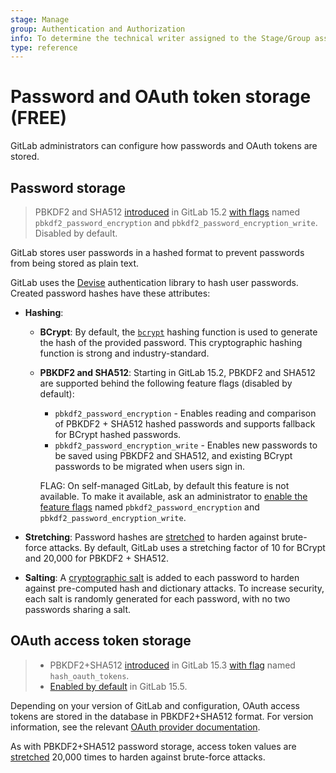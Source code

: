 ```yaml
---
stage: Manage
group: Authentication and Authorization
info: To determine the technical writer assigned to the Stage/Group associated with this page, see https://about.gitlab.com/handbook/product/ux/technical-writing/#assignments
type: reference
---
```


# Password and OAuth token storage **(FREE)**

GitLab administrators can configure how passwords and OAuth tokens are stored.

## Password storage

> PBKDF2 and SHA512 [introduced](https://gitlab.com/gitlab-org/gitlab/-/issues/360658) in GitLab 15.2 [with flags](../administration/feature_flags.md) named `pbkdf2_password_encryption` and `pbkdf2_password_encryption_write`. Disabled by default.

GitLab stores user passwords in a hashed format to prevent passwords from being
stored as plain text.

GitLab uses the [Devise](https://github.com/heartcombo/devise) authentication
library to hash user passwords. Created password hashes have these attributes:

- **Hashing**:
  - **BCrypt**: By default, the [`bcrypt`](https://en.wikipedia.org/wiki/Bcrypt) hashing
    function is used to generate the hash of the provided password. This cryptographic hashing function is
    strong and industry-standard.
  - **PBKDF2 and SHA512**: Starting in GitLab 15.2, PBKDF2 and SHA512 are supported
    behind the following feature flags (disabled by default):
    - `pbkdf2_password_encryption` - Enables reading and comparison of PBKDF2 + SHA512
      hashed passwords and supports fallback for BCrypt hashed passwords.
    - `pbkdf2_password_encryption_write` - Enables new passwords to be saved
      using PBKDF2 and SHA512, and existing BCrypt passwords to be migrated when users sign in.

    FLAG:
    On self-managed GitLab, by default this feature is not available. To make it available,
    ask an administrator to [enable the feature flags](../administration/feature_flags.md) named `pbkdf2_password_encryption` and `pbkdf2_password_encryption_write`.

- **Stretching**: Password hashes are [stretched](https://en.wikipedia.org/wiki/Key_stretching)
  to harden against brute-force attacks. By default, GitLab uses a stretching
  factor of 10 for BCrypt and 20,000 for PBKDF2 + SHA512.
- **Salting**: A [cryptographic salt](https://en.wikipedia.org/wiki/Salt_(cryptography))
  is added to each password to harden against pre-computed hash and dictionary
  attacks. To increase security, each salt is randomly generated for each
  password, with no two passwords sharing a salt.

## OAuth access token storage

> - PBKDF2+SHA512 [introduced](https://gitlab.com/gitlab-org/gitlab/-/issues/364110) in GitLab 15.3 [with flag](../administration/feature_flags.md) named `hash_oauth_tokens`.
> - [Enabled by default](https://gitlab.com/gitlab-org/gitlab/-/merge_requests/98242) in GitLab 15.5.

Depending on your version of GitLab and configuration, OAuth access tokens are stored in the database in PBKDF2+SHA512 format. For version information, see
the relevant [OAuth provider documentation](../integration/oauth_provider.md#hashed-oauth-tokens).

As with PBKDF2+SHA512 password storage, access token values are [stretched](https://en.wikipedia.org/wiki/Key_stretching) 20,000 times to harden against brute-force attacks.
